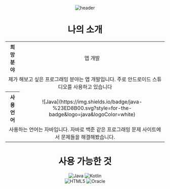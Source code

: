 <div align="center">

![header](https://capsule-render.vercel.app/api?type=waving&color=timeGradient&height=300&section=header&text=Jung%20Han%20Eol&fontSize=90)

# 나의 소개
<table align="center">
      <tr align="center">
        <th>희망 분야</th>
        <td>앱 개발</td>
      <tr align="center">
        <td colspan="2">제가 해보고 싶은 프로그래밍 분야는 앱 개발입니다. 주로 안드로이드 스튜디오를 사용하고 있습니다</td>
      </tr>
      <tr align="center">
        <th>사용언어</th>
        <td>![Java](https://img.shields.io/badge/java-%23ED8B00.svg?style=for-the-badge&logo=java&logoColor=white)</td>
      </tr>
      <tr align="center">
        <td colspan="2">사용하는 언어는 자바입니다. 자바로 백준 같은 프로그래밍 문제 사이트에서 문제들을 해결해봤습니다.</td>
      </tr>
    </table>
      
      
  

  
  

  
  
# 사용 가능한 것
![Java](https://img.shields.io/badge/java-%23ED8B00.svg?style=for-the-badge&logo=java&logoColor=white)
![Kotlin](https://img.shields.io/badge/kotlin-A8B9CC?style=for-the-badge&logo=kotlin&logoColor=7F52FF)<br>
![HTML5](https://img.shields.io/badge/HTML5-E34F26?style=for-the-badge&logo=HTML5&logoColor=white)
![Oracle](https://img.shields.io/badge/Oracle-F80000?style=for-the-badge&logo=Oracle&logoColor=white)    
 
</div>  





